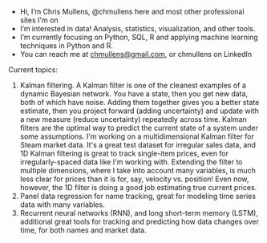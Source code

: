 - Hi, I’m Chris Mullens, @chmullens here and most other professional sites I'm on
- I’m interested in data! Analysis, statistics, visualization, and other tools.
- I’m currently focusing on Python, SQL, R and applying machine learning techniques in Python and R.  
- You can reach me at chmullens@gmail.com, or chmullens on LinkedIn
 
Current topics: 
1. Kalman filtering. A Kalman filter is one of the cleanest examples of a dynamic Bayesian network. You have a state, then you get new data, both of which have noise. Adding them together gives you a better state estimate, then you project forward (adding uncertainty) and update with a new measure (reduce uncertainty) repeatedly across time. Kalman filters are the optimal way to  predict the current state of a system under some assumptions. I'm working on a multidimensional Kalman filter for Steam market data. It's a great test dataset for irregular sales data, and 1D Kalman filtering is great to track single-item prices, even for irregularly-spaced data like I'm working with. Extending the filter to multiple dimensions, where I take into account many variables, is much less clear for prices than it is for, say, velocity vs. position! Even now, however, the 1D filter is doing a good job estimating true current prices.
2. Panel data regression for name tracking, great for modeling time series data with many variables. 
3. Recurrent neural networks (RNN), and long short-term memory (LSTM), additional great tools for tracking and predicting how data changes over time, for both names and market data.

<!---
chmullens/chmullens is a ✨ special ✨ repository because its `README.md` (this file) appears on your GitHub profile.
You can click the Preview link to take a look at your changes.
--->
